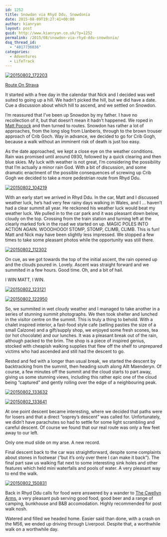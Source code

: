 ```yaml
---
id: 1252
title: Snowdon via Rhyd Ddu, Snowdonia
date: 2015-08-09T19:27:41+00:00
author: kianryan
layout: post
guid: http://www.kianryan.co.uk/?p=1252
permalink: /2015/08/snowdon-via-rhyd-ddu-snowdonia/
dsq_thread_id:
  - "4017736036"
categories:
  - Adventures
  - LifeTrack
---
```

[<img src="/assets/images/2015/08/20150802_172203.jpg" alt="20150802_172203"   class="aligncenter size-full wp-image-1253" />](/assets/images/2015/08/20150802_172203.jpg)

[Route On Strava](https://www.strava.com/activities/359868250)

It started with a free day in the calendar that Nick and I decided was well suited to going up a hill. We hadn&#8217;t picked the hill, but we did have a date. Cue a discussion about which hill to ascend, and we settled on Snowdon.

I&#8217;m reassured that I&#8217;ve been up Snowdon by my father. I have no recollection of it, but that doesn&#8217;t mean it hadn&#8217;t happened. We roped in [Matt Pocock](https://twitter.com/fencingosprey) and then turned to routes. Snowdon has rather a lot of approaches, from the long slog from Llanberis, through to the brown trouser approach of Crib Goch. Way in advance, we decided to go for Crib Gogh, because a walk without an imminent risk of death is just too easy.

As the date approached, we kept a close eye on the weather conditions. Rain was promised until around 0930, followed by a quick clearing and then blue skies. My luck with weather is not great, I&#8217;m considering the possibility that I&#8217;m actually a minor rain God. With a bit of discussion, and some dramatic enactment of the possible consequences of screwing up Crib Gogh we decided to take a more pedestrian route from Rhyd Ddu.

[<img src="/assets/images/2015/08/20150802_104219.jpg" alt="20150802_104219"   class="aligncenter size-full wp-image-1254" />](/assets/images/2015/08/20150802_104219.jpg)

With an early start we arrived in Rhyd Ddu. In the car, Matt and I discussed weather luck, he&#8217;s had very few rainy days walking in Wales, and I &#8230; haven&#8217;t had a clear summit all year. He reckoned his weather luck would beat my weather luck. We pulled in to the car park and it was pleasant down below, cloudy on the top. Crossing from the train station and turning left at the clearly marked fork in the road we started on up. MAGIC POLES INTO ACTION AGAIN. WOOOHOOO! STOMP, STOMP, CLIMB, CLIMB. This is fun! Matt and Nick may have been slightly less impressed. We stopped a few times to take some pleasant photos while the opportunity was still there.

[<img src="/assets/images/2015/08/20150802_112302.jpg" alt="20150802_112302"   class="aligncenter size-full wp-image-1255" />](/assets/images/2015/08/20150802_112302.jpg)

On cue, as we got towards the top of the initial ascent, the rain opened up and the clouds poured in. Lovely. Ascent was straight forward and we summited in a few hours. Good time. Oh, and a bit of hail.

I WIN MATT, I WIN.

[<img src="/assets/images/2015/08/20150802_123121.jpg" alt="20150802_123121"   class="aligncenter size-full wp-image-1257" />](/assets/images/2015/08/20150802_123121.jpg)

[<img src="/assets/images/2015/08/20150802_122950.jpg" alt="20150802_122950"   class="aligncenter size-full wp-image-1256" />](/assets/images/2015/08/20150802_122950.jpg)

So, we summited in wet cloudy weather and I managed to take another in a series of stunning summit photographs. We then took shelter and lunched in the visitor centre on the summit. This is truly a thing to behold. With a chalet inspired interior, a fast-food style cafe (selling pasties the size of a small Calzone) and a gift/supply shop, we enjoyed some fresh scones, tea (or hot chocolate) and our lunches. It was a pleasant break out of the rain, although packed to the brim. The shop is a piece of inspired genius, stocked with cheapish walking supplies that flew off the shelf to unprepared victims who had ascended and still had the descent to go.

Rested and fed with a longer than usual break, we started the descent by backtracking from the summit, then heading south along Allt Maenderyn. Of course, a few minutes off the summit and the cloud starts to part away, giving us some stunning views, including this rather epic one of the cloud being &#8220;captured&#8221; and gently rolling over the edge of a neighbouring peak.

[<img src="/assets/images/2015/08/20150802_133632.jpg" alt="20150802_133632"   class="aligncenter size-full wp-image-1260" />](/assets/images/2015/08/20150802_133632.jpg)

[<img src="/assets/images/2015/08/20150802_133641.jpg" alt="20150802_133641"   class="aligncenter size-medium wp-image-1261" />](/assets/images/2015/08/20150802_133641.jpg)

At one point descent became interesting, where we decided that paths were for losers and that a direct &#8220;osprey&#8217;s descent&#8221; was called for. Unfortunately, we didn&#8217;t have parachutes so had to settle for some light scrambling and careful descent. Of course we found that our real route was only a few feet away to our left.

Only one mud slide on my arse. A new record.

Final descent back to the car was straightforward, despite some complaints about stones in footwear (&#8220;but it&#8217;s only over there I can make it back&#8221;). The final part saw us walking flat next to some interesting sink holes and other features which held mini waterfalls and pools of water. A very pleasant way to end the walk.

[<img src="/assets/images/2015/08/20150802_150831.jpg" alt="20150802_150831"   class="aligncenter size-full wp-image-1262" />](/assets/images/2015/08/20150802_150831.jpg)

Back in Rhyd Ddu calls for food were answered by a wander to [The Cwellyn Arms](http://www.snowdoninn.co.uk/), a very pleasant pub serving good food, good beer and a range of camping, bunkhouse and B&B accomodation. Highly recommended for post walk nosh.

Watered and filled we headed home. Easier said than done, with a crash on the M56, we ended up driving through Liverpool. Despite that, a worthwhile walk on a worthwhile day.